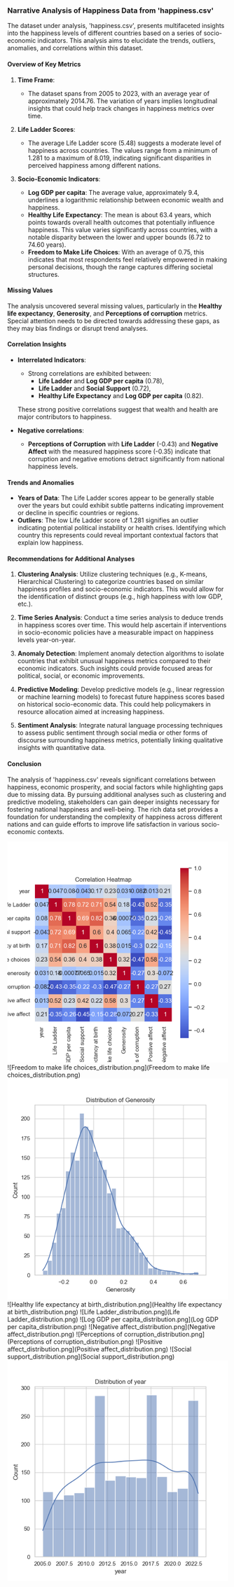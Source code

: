 ### Narrative Analysis of Happiness Data from 'happiness.csv'

The dataset under analysis, 'happiness.csv', presents multifaceted insights into the happiness levels of different countries based on a series of socio-economic indicators. This analysis aims to elucidate the trends, outliers, anomalies, and correlations within this dataset.

#### Overview of Key Metrics

1. **Time Frame**:
   - The dataset spans from 2005 to 2023, with an average year of approximately 2014.76. The variation of years implies longitudinal insights that could help track changes in happiness metrics over time.

2. **Life Ladder Scores**:
   - The average Life Ladder score (5.48) suggests a moderate level of happiness across countries. The values range from a minimum of 1.281 to a maximum of 8.019, indicating significant disparities in perceived happiness among different nations.

3. **Socio-Economic Indicators**:
   - **Log GDP per capita**: The average value, approximately 9.4, underlines a logarithmic relationship between economic wealth and happiness.
   - **Healthy Life Expectancy**: The mean is about 63.4 years, which points towards overall health outcomes that potentially influence happiness. This value varies significantly across countries, with a notable disparity between the lower and upper bounds (6.72 to 74.60 years).
   - **Freedom to Make Life Choices**: With an average of 0.75, this indicates that most respondents feel relatively empowered in making personal decisions, though the range captures differing societal structures.

#### Missing Values
The analysis uncovered several missing values, particularly in the **Healthy life expectancy**, **Generosity**, and **Perceptions of corruption** metrics. Special attention needs to be directed towards addressing these gaps, as they may bias findings or disrupt trend analyses.

#### Correlation Insights
- **Interrelated Indicators**:
  - Strong correlations are exhibited between:
    - **Life Ladder** and **Log GDP per capita** (0.78),
    - **Life Ladder** and **Social Support** (0.72),
    - **Healthy Life Expectancy** and **Log GDP per capita** (0.82).
    
  These strong positive correlations suggest that wealth and health are major contributors to happiness.

- **Negative correlations**:
  - **Perceptions of Corruption** with **Life Ladder** (-0.43) and **Negative Affect** with the measured happiness score (-0.35) indicate that corruption and negative emotions detract significantly from national happiness levels.

#### Trends and Anomalies
- **Years of Data**: The Life Ladder scores appear to be generally stable over the years but could exhibit subtle patterns indicating improvement or decline in specific countries or regions.
- **Outliers**: The low Life Ladder score of 1.281 signifies an outlier indicating potential political instability or health crises. Identifying which country this represents could reveal important contextual factors that explain low happiness.
  
#### Recommendations for Additional Analyses

1. **Clustering Analysis**:
   Utilize clustering techniques (e.g., K-means, Hierarchical Clustering) to categorize countries based on similar happiness profiles and socio-economic indicators. This would allow for the identification of distinct groups (e.g., high happiness with low GDP, etc.).

2. **Time Series Analysis**:
   Conduct a time series analysis to deduce trends in happiness scores over time. This would help ascertain if interventions in socio-economic policies have a measurable impact on happiness levels year-on-year.

3. **Anomaly Detection**:
   Implement anomaly detection algorithms to isolate countries that exhibit unusual happiness metrics compared to their economic indicators. Such insights could provide focused areas for political, social, or economic improvements.

4. **Predictive Modeling**:
   Develop predictive models (e.g., linear regression or machine learning models) to forecast future happiness scores based on historical socio-economic data. This could help policymakers in resource allocation aimed at increasing happiness.

5. **Sentiment Analysis**:
   Integrate natural language processing techniques to assess public sentiment through social media or other forms of discourse surrounding happiness metrics, potentially linking qualitative insights with quantitative data.

#### Conclusion
The analysis of 'happiness.csv' reveals significant correlations between happiness, economic prosperity, and social factors while highlighting gaps due to missing data. By pursuing additional analyses such as clustering and predictive modeling, stakeholders can gain deeper insights necessary for fostering national happiness and well-being. The rich data set provides a foundation for understanding the complexity of happiness across different nations and can guide efforts to improve life satisfaction in various socio-economic contexts.

![correlation_heatmap.png](correlation_heatmap.png)
![Freedom to make life choices_distribution.png](Freedom to make life choices_distribution.png)
![Generosity_distribution.png](Generosity_distribution.png)
![Healthy life expectancy at birth_distribution.png](Healthy life expectancy at birth_distribution.png)
![Life Ladder_distribution.png](Life Ladder_distribution.png)
![Log GDP per capita_distribution.png](Log GDP per capita_distribution.png)
![Negative affect_distribution.png](Negative affect_distribution.png)
![Perceptions of corruption_distribution.png](Perceptions of corruption_distribution.png)
![Positive affect_distribution.png](Positive affect_distribution.png)
![Social support_distribution.png](Social support_distribution.png)
![year_distribution.png](year_distribution.png)